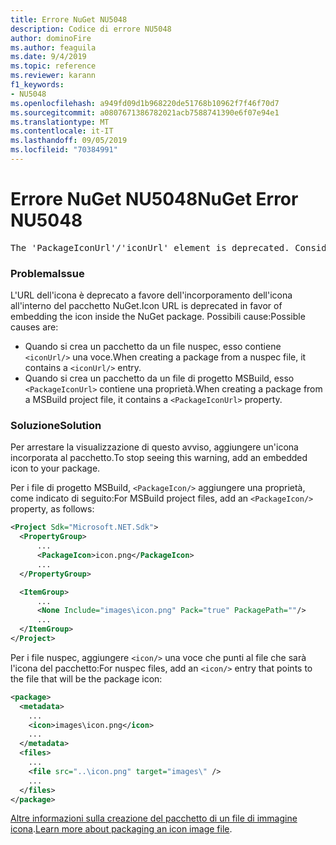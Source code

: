 ```yaml
---
title: Errore NuGet NU5048
description: Codice di errore NU5048
author: dominoFire
ms.author: feaguila
ms.date: 9/4/2019
ms.topic: reference
ms.reviewer: karann
f1_keywords:
- NU5048
ms.openlocfilehash: a949fd09d1b968220de51768b10962f7f46f70d7
ms.sourcegitcommit: a0807671386782021acb7588741390e6f07e94e1
ms.translationtype: MT
ms.contentlocale: it-IT
ms.lasthandoff: 09/05/2019
ms.locfileid: "70384991"
---
```

# <a name="nuget-error-nu5048"></a><span data-ttu-id="dae29-103">Errore NuGet NU5048</span><span class="sxs-lookup"><span data-stu-id="dae29-103">NuGet Error NU5048</span></span>

<pre>The 'PackageIconUrl'/'iconUrl' element is deprecated. Consider using the 'PackageIcon'/'icon' element instead. Learn more at https://aka.ms/deprecateIconUrl</pre>


### <a name="issue"></a><span data-ttu-id="dae29-104">Problema</span><span class="sxs-lookup"><span data-stu-id="dae29-104">Issue</span></span>

<span data-ttu-id="dae29-105">L'URL dell'icona è deprecato a favore dell'incorporamento dell'icona all'interno del pacchetto NuGet.</span><span class="sxs-lookup"><span data-stu-id="dae29-105">Icon URL is deprecated in favor of embedding the icon inside the NuGet package.</span></span> <span data-ttu-id="dae29-106">Possibili cause:</span><span class="sxs-lookup"><span data-stu-id="dae29-106">Possible causes are:</span></span>

- <span data-ttu-id="dae29-107">Quando si crea un pacchetto da un file nuspec, esso contiene `<iconUrl/>` una voce.</span><span class="sxs-lookup"><span data-stu-id="dae29-107">When creating a package from a nuspec file, it contains a `<iconUrl/>` entry.</span></span>
- <span data-ttu-id="dae29-108">Quando si crea un pacchetto da un file di progetto MSBuild, esso `<PackageIconUrl>` contiene una proprietà.</span><span class="sxs-lookup"><span data-stu-id="dae29-108">When creating a package from a MSBuild project file, it contains a `<PackageIconUrl>` property.</span></span>


### <a name="solution"></a><span data-ttu-id="dae29-109">Soluzione</span><span class="sxs-lookup"><span data-stu-id="dae29-109">Solution</span></span>

<span data-ttu-id="dae29-110">Per arrestare la visualizzazione di questo avviso, aggiungere un'icona incorporata al pacchetto.</span><span class="sxs-lookup"><span data-stu-id="dae29-110">To stop seeing this warning, add an embedded icon to your package.</span></span>

<span data-ttu-id="dae29-111">Per i file di progetto MSBuild, `<PackageIcon/>` aggiungere una proprietà, come indicato di seguito:</span><span class="sxs-lookup"><span data-stu-id="dae29-111">For MSBuild project files, add an `<PackageIcon/>` property, as follows:</span></span>

```xml
<Project Sdk="Microsoft.NET.Sdk">
  <PropertyGroup>
      ...
      <PackageIcon>icon.png</PackageIcon>
      ...
  </PropertyGroup>

  <ItemGroup>
      ...
      <None Include="images\icon.png" Pack="true" PackagePath=""/>
      ...
  </ItemGroup>
</Project>
```

<span data-ttu-id="dae29-112">Per i file nuspec, aggiungere `<icon/>` una voce che punti al file che sarà l'icona del pacchetto:</span><span class="sxs-lookup"><span data-stu-id="dae29-112">For nuspec files, add an `<icon/>` entry that points to the file that will be the package icon:</span></span>

```xml
<package>
  <metadata>
    ...
    <icon>images\icon.png</icon>
    ...
  </metadata>
  <files>
    ...
    <file src="..\icon.png" target="images\" />
    ...
  </files>
</package>
```

<span data-ttu-id="dae29-113">[Altre informazioni sulla creazione del pacchetto di un file di immagine icona](../msbuild-targets.md#packing-an-icon-image-file).</span><span class="sxs-lookup"><span data-stu-id="dae29-113">[Learn more about packaging an icon image file](../msbuild-targets.md#packing-an-icon-image-file).</span></span>
